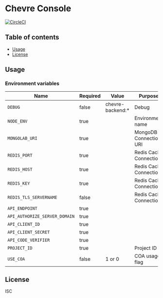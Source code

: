 # Chevre Console

[![CircleCI](https://circleci.com/gh/chevre-jp/backend.svg?style=svg)](https://circleci.com/gh/chevre-jp/backend)

## Table of contents

* [Usage](#usage)
* [License](#license)

## Usage

### Environment variables

| Name                          | Required | Value            | Purpose                |
| ----------------------------- | -------- | ---------------- | ---------------------- |
| `DEBUG`                       | false    | chevre-backend:* | Debug                  |
| `NODE_ENV`                    | true     |                  | Environment name       |
| `MONGOLAB_URI`                | true     |                  | MongoDB Connection URI |
| `REDIS_PORT`                  | true     |                  | Redis Cache Connection |
| `REDIS_HOST`                  | true     |                  | Redis Cache Connection |
| `REDIS_KEY`                   | true     |                  | Redis Cache Connection |
| `REDIS_TLS_SERVERNAME`        | false    |                  | Redis Cache Connection |
| `API_ENDPOINT`                | true     |                  |                        |
| `API_AUTHORIZE_SERVER_DOMAIN` | true     |                  |                        |
| `API_CLIENT_ID`               | true     |                  |                        |
| `API_CLIENT_SECRET`           | true     |                  |                        |
| `API_CODE_VERIFIER`           | true     |                  |                        |
| `PROJECT_ID`                  | true     |                  | Project ID             |
| `USE_COA`                     | false    | 1 or 0           | COA usage flag         |

## License

ISC
